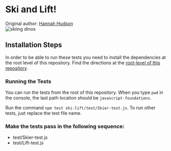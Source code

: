 # Ski and Lift!
Original author: [Hannah Hudson](https://github.com/hannahhch)  
![skiing dinos](https://media.giphy.com/media/l9WsUXJcSse2ClUPXA/giphy.gif)

## Installation Steps

In order to be able to run these tests you need to install the dependencies at the root level of this repository. Find the directions at the [root-level of this repository](https://github.com/turingschool-examples/javascript-foundations).

### Running the Tests

You can run the tests from the root of this repository. When you type `pwd` in the console, the last path location should be `javascript-foundations`.

Run the command `npm test ski-lift/test/Skier-test.js`. To run other tests, just replace the test file name.

### Make the tests pass in the following sequence:

* test/Skier-test.js  
* test/Lift-test.js  
